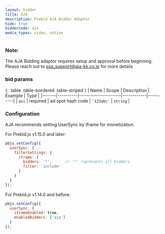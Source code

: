 ```yaml
---
layout: bidder
title: AJA
description: Prebid AJA Bidder Adaptor
hide: true
biddercode: aja
media_types: video, native
---
```


### Note:

The AJA Bidding adaptor requires setup and approval before beginning. Please reach out to <ssp_support@aja-kk.co.jp> for more details

### bid params

{: .table .table-bordered .table-striped }
| Name  | Scope    | Description         | Example    | Type     |
|-------|----------|---------------------|------------|----------|
| `asi` | required | ad spot hash code   | `'123abc'` | `string` |

### Configuration

AJA recommends setting UserSync by iframe for monetization.

For Prebid.js v1.15.0 and later:

```javascript
pbjs.setConfig({
  userSync: {
    filterSettings: {
      iframe: {
        bidders: '*',      // '*' represents all bidders
        filter: 'include'
      }
    }
  }
});
```

For Prebid.js v1.14.0 and before:

```javascript
pbjs.setConfig({
  userSync: {
    iframeEnabled: true,
    enabledBidders: ['aja']
  }
});
```


